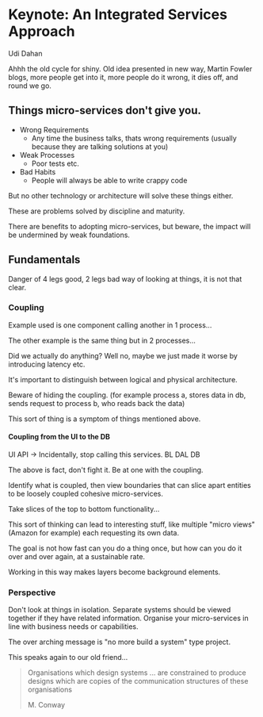# Keynote: An Integrated Services Approach 
Udi Dahan

Ahhh the old cycle for shiny. Old idea presented in new way, Martin Fowler blogs, more people get into it, more people do it wrong, it dies off, and round we go.

## Things micro-services don't give you.
* Wrong Requirements
	* Any time the business talks, thats wrong requirements (usually because they are talking solutions at you)
* Weak Processes
	* Poor tests etc.
* Bad Habits
	* People will always be able to write crappy code

But no other technology or architecture will solve these things either.

These are problems solved by discipline and maturity.

There are benefits to adopting micro-services, but beware, the impact will be undermined by weak foundations.

## Fundamentals
Danger of 4 legs good, 2 legs bad way of looking at things, it is not that clear.

### Coupling
Example used is one component calling another in 1 process...

The other example is the same thing but in 2 processes...

Did we actually do anything? Well no, maybe we just made it worse by introducing latency etc.

It's important to distinguish between logical and physical architecture.

Beware of hiding the coupling. (for example process a, stores data in db, sends request to process b, who reads back the data)

This sort of thing is a symptom of things mentioned above.

#### Coupling from the UI to the DB

UI
API -> Incidentally, stop calling this services.
BL
DAL
DB

The above is fact, don't fight it. Be at one with the coupling.

Identify what is coupled, then view boundaries that can slice apart entities to be loosely coupled cohesive micro-services.

Take slices of the top to bottom functionality...

This sort of thinking can lead to interesting stuff, like multiple "micro views" (Amazon for example) each requesting its own data.

The goal is not how fast can you do a thing once, but how can you do it over and over again, at a sustainable rate.

Working in this way makes layers become background elements.

### Perspective
Don't look at things in isolation. Separate systems should be viewed together if they have related information. Organise your micro-services in line with business needs or capabilities.

The over arching message is "no more build a system" type project.

This speaks again to our old friend...

> Organisations which design systems ... are constrained to produce designs which are copies of the communication structures of these organisations
>
> M. Conway